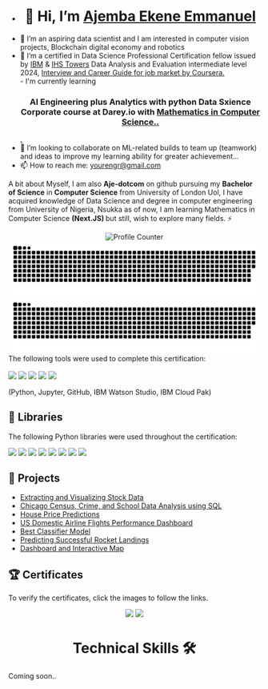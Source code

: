 - <h1 align="center" >👋 Hi, I’m <a href="https://twitter.com/engr17" target="_blank">Ajemba Ekene Emmanuel</a></h1>
- 👀 I’m an aspiring data scientist and I am interested in computer vision projects, Blockchain digital economy and robotics
- 🌱 I’m a certified in Data Science Professional Certification fellow issued by <a href="https://twitter.com/ibm" target="_blank">IBM<be></a> & <a href = https://www.linkedin.com/company/ihstowers/> IHS Towers</a> Data Analysis and Evaluation intermediate level 2024, <a href="https://www.linkedin.com/company/ibm" target="_blank">Interview and Career Guide for job market by <a href="https://coursera.org" target="_blank">Coursera.</br></a> - I'm currently learning <h3 align="center" >AI Engineering plus Analytics with python </b> Data Sxience Corporate course at Darey.io with <a href="https://www.youtube.com/watch?v=UWOVipHUZaM" target="_blank">Mathematics in Computer Science..</h3>.</a>
- 💞️ I’m looking to collaborate on ML-related builds to team up (teamwork) and ideas to improve my learning ability for greater achievement...
- 📫 How to reach me: yourengr@gmail.com


A bit about Myself, I am also <b>Aje-dotcom</b> on github pursuing my <b>Bachelor of Science</b> in <b>Computer Science</b> from University of London Uol, I have acquired knowledge of Data Science and degree in computer engineering from University of Nigeria, Nsukka as of now, I am learning Mathematics in Computer Science <b>(Next.JS) </b> but still, wish to explore many fields. ⚡
<div align="center"><img src="https://komarev.com/ghpvc/?username=driptanil&label=Profile%20views&color=6805D3&style=flat" alt="Profile Counter">
<br></div>
<div align="center">
<img src=https://raw.githubusercontent.com/driptanil/driptanil/output/github-contribution-grid-snake-dark.svg#gh-dark-mode-only) alt="github contribution grid snake">
  
<img src="https://raw.githubusercontent.com/driptanil/driptanil/output/github-contribution-grid-snake.svg#gh-light-mode-only" alt="github contribution grid snake progress">
</div>
  The following tools were used to complete this certification: <br> <br>
  <img src="https://user-images.githubusercontent.com/84391594/152705364-f16bb223-41aa-4510-8113-51171dfe9953.png" height="75">
  <img src="https://user-images.githubusercontent.com/84391594/152705271-083f8784-b3c9-4065-9733-ea3fa8ad5a7a.png" height="75">
  <img src="https://user-images.githubusercontent.com/84391594/152705273-adffe1bf-b509-44d0-b3ac-671cce5071df.svg" height="75">
  <img src="https://user-images.githubusercontent.com/84391594/152705324-68f777a0-3875-4b65-ae96-646643284541.png" height="75">
  <img src="https://user-images.githubusercontent.com/84391594/152705298-bb170d32-3dd0-4ad4-8221-8b7b029116b4.png" height="75">
</p>
(Python, Jupyter, GitHub, IBM Watson Studio, IBM Cloud Pak)

## 📖 Libraries
The following Python libraries were used throughout the certification: <br> 
<p align="left">
  <img  src="https://user-images.githubusercontent.com/84391594/152706127-ce41990f-2588-472a-b5df-6b403a5947e6.png" height="35">
  <img  src="https://user-images.githubusercontent.com/84391594/152706130-5577011e-ecb3-47aa-af73-f6bd1bda05bc.png" height="35">
  <img  src="https://user-images.githubusercontent.com/84391594/152706132-5939da7e-7d1e-43b8-9c46-2d3fe5198dda.png" height="35">
  <img  src="https://user-images.githubusercontent.com/84391594/152706135-85cdd35e-922a-414a-a198-c670fbf8fb25.svg" height="35">
  <img  src="https://user-images.githubusercontent.com/84391594/152706148-36f27f03-1967-45d1-82d8-f6c149c6f21c.svg" height="35">
  <img  src="https://user-images.githubusercontent.com/84391594/152706211-7966848a-a2e1-4c4a-bc08-594a4ca6ff07.png" height="35">
  <img  src="https://user-images.githubusercontent.com/84391594/152706214-d018bc5e-1477-4de2-94d7-5c0886e0477d.png" height="35">
  <img  src="https://user-images.githubusercontent.com/84391594/152706217-c0cfd9d8-22ad-4c3b-9ac7-70a6cf2799f7.png" height="35"> <br>
</p>

## 📂 Projects
- [Extracting and Visualizing Stock Data](https://github.com/Aje-dotcom/IBM-Data-Science-Professional-Certificate/blob/main/05.%20Python%20Project%20for%20Data%20Science/Final%20Assignment.ipynb)
- [Chicago Census, Crime, and School Data Analysis using SQL](https://github.com/Aje-dotcom/IBM-Data-Science-Professional-Certificate/blob/main/06.%20Databases%20and%20SQL%20for%20Data%20Science%20with%20Python/05.%20Course%20Assignment/)
- [House Price Predictions](https://github.com/DanielBarnes18/IBM-Data-Science-Professional-Certificate/blob/main/07.%20Data%20Analysis%20with%20Python/Final%20Assignment%20-%20House%20Price%20Predictions.ipynb)
- [US Domestic Airline Flights Performance Dashboard](https://github.com/DanielBarnes18/IBM-Data-Science-Professional-Certificate/tree/main/08.%20Data%20Visualization%20with%20Python/Final%20Assignment)
- [Best Classifier Model](https://github.com/DanielBarnes18/IBM-Data-Science-Professional-Certificate/blob/main/09.%20Machine%20Learning%20with%20Python/Final%20Project/Machine%20Learning%20with%20Python%20-%20The%20Best%20Classifier.ipynb)
- [Predicting Successful Rocket Landings](https://github.com/DanielBarnes18/IBM-Data-Science-Professional-Certificate/tree/main/10.%20Applied%20Data%20Science%20Capstone)
- [Dashboard and Interactive Map](https://github.com/DanielBarnes18/IBM-Data-Science-Professional-Certificate/tree/main/10.%20Applied%20Data%20Science%20Capstone/04.%20Interactive%20Visual%20Analytics)


## 🏆 Certificates 
To verify the certificates, click the images to follow the links.

<p align="middle">
  <a href="[https://coursera.org/share/de452526c8773f588b431dbaa91a5c17](https://coursera.org/share/de452526c8773f588b431dbaa91a5c17)"><img src="https://s3.amazonaws.com/coursera_assets/meta_images/generated/CERTIFICATE_LANDING_PAGE/CERTIFICATE_LANDING_PAGE~XPXYQ4P755D7/CERTIFICATE_LANDING_PAGE~XPXYQ4P755D7.jpeg" height="400"></a>
  <a href="https://www.credly.com/badges/84b5d883-02e1-41d4-ba10-643ba6747b1e/public_url"><img src="https://user-images.githubusercontent.com/84391594/161432660-f158f03d-c164-43d4-92c6-b728868200e9.png" height="400"></a>



<h1 size="40px" align="center">Technical Skills 🛠</h1>Coming soon..

<!---
Aje-dotcom/Aje-dotcom is a ✨ special ✨ repository because its `README.md` (this file) appears on your GitHub profile.
You can click the Preview link to take a look at your changes.
--->
